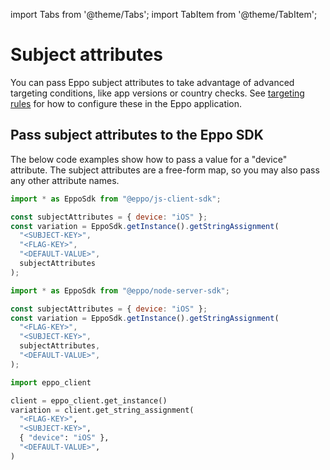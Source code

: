 import Tabs from '@theme/Tabs';
import TabItem from '@theme/TabItem';

# Subject attributes

You can pass Eppo subject attributes to take advantage of advanced targeting conditions, like app versions or country checks. See [targeting rules](/feature-flagging/targeting) for how to configure these in the Eppo application.

## Pass subject attributes to the Eppo SDK

The below code examples show how to pass a value for a "device" attribute. The subject attributes are a free-form map, so you may also pass any other attribute names.

<Tabs>
<TabItem value="javascript" label="JavaScript (Client)">

```javascript
import * as EppoSdk from "@eppo/js-client-sdk";

const subjectAttributes = { device: "iOS" };
const variation = EppoSdk.getInstance().getStringAssignment(
  "<SUBJECT-KEY>",
  "<FLAG-KEY>",
  "<DEFAULT-VALUE>",
  subjectAttributes
);
```

</TabItem>

<TabItem value="node" label="Node">

```javascript
import * as EppoSdk from "@eppo/node-server-sdk";

const subjectAttributes = { device: "iOS" };
const variation = EppoSdk.getInstance().getStringAssignment(
  "<FLAG-KEY>",
  "<SUBJECT-KEY>",
  subjectAttributes,
  "<DEFAULT-VALUE>",
);
```

</TabItem>

<TabItem value="python" label="Python">

```python
import eppo_client

client = eppo_client.get_instance()
variation = client.get_string_assignment(
  "<FLAG-KEY>",
  "<SUBJECT-KEY>",
  { "device": "iOS" },
  "<DEFAULT-VALUE>",
)
```

</TabItem>
</Tabs>